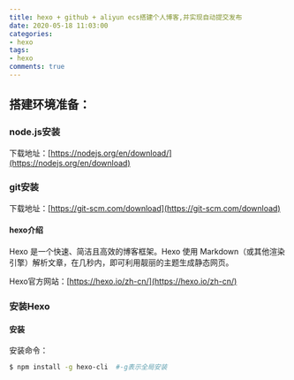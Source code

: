 ```yaml
---
title: hexo + github + aliyun ecs搭建个人博客,并实现自动提交发布
date: 2020-05-18 11:03:00
categories: 
- hexo
tags: 
- hexo
comments: true
---
```


## 搭建环境准备：

### node.js安装

下载地址：[https://nodejs.org/en/download/](https://nodejs.org/en/download)

### git安装

下载地址：[https://git-scm.com/download](https://git-scm.com/download)

#### hexo介绍

Hexo 是一个快速、简洁且高效的博客框架。Hexo 使用 Markdown（或其他渲染引擎）解析文章，在几秒内，即可利用靓丽的主题生成静态网页。

Hexo官方网站：[https://hexo.io/zh-cn/](https://hexo.io/zh-cn/)

### 安装Hexo

#### 安装

安装命令：
``` bash
$ npm install -g hexo-cli  #-g表示全局安装
```
